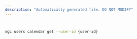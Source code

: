 ```yaml
---
description: "Automatically generated file. DO NOT MODIFY"
---
```


```bash


mgc users calendar get --user-id {user-id}

```